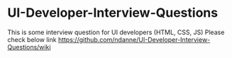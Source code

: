 # UI-Developer-Interview-Questions

This is some interview question for UI developers (HTML, CSS, JS)
Please check below link 
https://github.com/ndanne/UI-Developer-Interview-Questions/wiki
